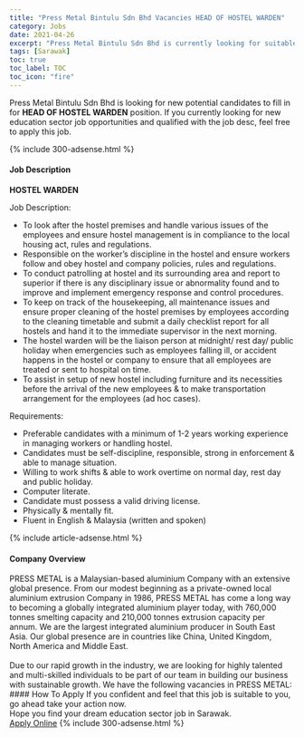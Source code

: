 ```yaml
---
title: "Press Metal Bintulu Sdn Bhd Vacancies HEAD OF HOSTEL WARDEN" 
category: Jobs 
date: 2021-04-26 
excerpt: "Press Metal Bintulu Sdn Bhd is currently looking for suitable person to fill in the HEAD OF HOSTEL WARDEN which positioned at Sarawak" 
tags: [Sarawak] 
toc: true 
toc_label: TOC 
toc_icon: "fire" 
--- 
```


<p>Press Metal Bintulu Sdn Bhd is looking for new potential candidates to fill in for <b>HEAD OF HOSTEL WARDEN</b> position. If you currently looking for new education sector job opportunities and qualified with the job desc, feel free to apply this job.
</p>{% include 300-adsense.html %} 
<div><div><h4>Job Description</h4></div><div><div><span><div><p><strong>HOSTEL WARDEN</strong></p><p>Job Description:</p><ul><li>To look after the hostel premises and handle various issues of the employees and ensure hostel management is in compliance to the local housing act, rules and regulations.</li><li>Responsible on the worker&#8217;s discipline in the hostel and ensure workers follow and obey hostel and company policies, rules and regulations.</li><li>To conduct patrolling at hostel and its surrounding area and report to superior if there is any disciplinary issue or abnormality found and to improve and implement emergency response and control procedures.</li><li>To keep on track of the housekeeping, all maintenance issues and ensure proper cleaning of the hostel premises by employees according to the cleaning timetable and submit a daily checklist report for all hostels and hand it to the immediate supervisor in the next morning.</li><li>The hostel warden will be the liaison person at midnight/ rest day/ public holiday when emergencies such as employees falling ill, or accident happens in the hostel or company to ensure that all employees are treated or sent to hospital on time.</li><li>To assist in setup of new hostel including furniture and its necessities before the arrival of the new employees &amp; to make transportation arrangement for the employees (ad hoc cases).</li></ul><p>Requirements:</p><ul><li>Preferable candidates with a minimum of 1-2 years working experience in managing workers or handling hostel.</li><li>Candidates must be self-discipline, responsible, strong in enforcement &amp; able to manage situation.</li><li>Willing to work shifts &amp; able to work overtime on normal day, rest day and public holiday.</li><li>Computer literate.</li><li>Candidate must possess a valid driving license.</li><li>Physically &amp; mentally fit.</li><li>Fluent in English &amp; Malaysia (written and spoken)</li></ul></div></span></div></div></div> 
{% include article-adsense.html %} 
<div><div><h4>Company Overview</h4></div><div><div><span><div><div>
<div>
		PRESS METAL is a Malaysian-based aluminium Company with an extensive global presence. From our modest beginning as a private-owned local aluminium extrusion Company in 1986, PRESS METAL has come a long way to becoming a globally integrated aluminium player today, with 760,000 tonnes smelting capacity and 210,000 tonnes extrusion capacity per annum. We are the largest integrated aluminium producer in South East Asia. Our global presence are in countries like China, United Kingdom, North America and Middle East.&#160;<br>
<br>
		Due to our rapid growth in the industry, we are looking for highly talented and multi-skilled individuals to be part of our team in building our business with sustainable growth. We have the following vacancies in PRESS METAL:</div>
</div></div></span></div></div></div> 
#### How To Apply 
If you confident and feel that this job is suitable to you, go ahead take your action now. <br/> 
Hope you find your dream education sector job in Sarawak. <br/> 
<a href="https://www.jobstreet.com.my/en/job/head-of-hostel-warden-4548793?jobId=jobstreet-my-job-4548793" class="btn btn--info" target="_blank" rel="nofollow noopenner">Apply Online</a> 
{% include 300-adsense.html %} 
